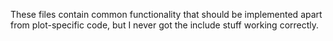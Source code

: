 These files contain common functionality that should be implemented apart from plot-specific code, but I never got the include stuff working correctly.
